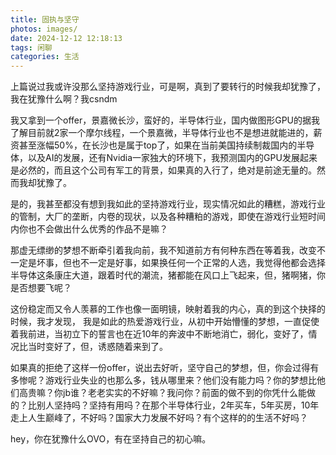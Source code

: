 ```yaml
---
title: 固执与坚守
photos: images/
date: 2024-12-12 12:18:13
tags: 闲聊
categories: 生活
---
```


上篇说过我或许没那么坚持游戏行业，可是啊，真到了要转行的时候我却犹豫了，我在犹豫什么啊？我csndm

我又拿到一个offer，景嘉微长沙，蛮好的，半导体行业，国内做图形GPU的据我了解目前就2家一个摩尔线程，一个景嘉微，半导体行业也不是想进就能进的，薪资甚至涨幅50%，在长沙也是属于top了，如果在当前美国持续制裁国内的半导体，以及AI的发展，还有Nvidia一家独大的环境下，我预测国内的GPU发展起来是必然的，而且这个公司有军工的背景，如果真的入行了，绝对是前途无量的。然而我却犹豫了。

是的，我甚至都没有想到我如此的坚持游戏行业，现实情况如此的糟糕，游戏行业的管制，大厂的垄断，内卷的现状，以及各种糟粕的游戏，即使在游戏行业短时间内你也不会做出什么优秀的作品不是嘛？

那虚无缥缈的梦想不断牵引着我向前，我不知道前方有何种东西在等着我，改变不一定是坏事，但也不一定是好事，如果换任何一个正常的人选，我觉得他都会选择半导体这条康庄大道，跟着时代的潮流，猪都能在风口上飞起来，但，猪啊猪，你是否想要飞呢？

这份稳定而又令人羡慕的工作也像一面明镜，映射着我的内心，真的到这个抉择的时候，我才发现， 我是如此的热爱游戏行业，从初中开始懵懂的梦想，一直促使着我前进，当初立下的誓言也在近10年的奔波中不断地消亡，弱化，变好了，情况比当时变好了，但，诱惑随着来到了。

如果真的拒绝了这样一份offer，说出去好听，坚守自己的梦想，但，你会过得有多惨呢？游戏行业失业的也那么多，钱从哪里来？他们没有能力吗？你的梦想比他们高贵嘛？你jb谁？老老实实的不好嘛？我问你？前面的做不到的你凭什么能做的？比别人坚持吗？坚持有用吗？在那个半导体行业，2年买车，5年买房，10年走上人生巅峰了，不好吗？国家大力发展不好吗？有个这样的的生活不好吗？

hey，你在犹豫什么OVO，有在坚持自己的初心嘛。